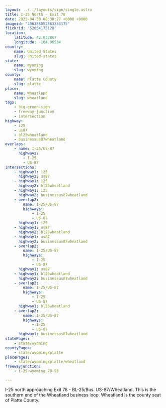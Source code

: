 ```yaml
---
layout: ../../layouts/sign/single.astro
title: I-25 North - Exit 78
date: 2022-04-30 08:30:27 +0000 +0000
imageid: "406388052563333175"
flickrid: "52054175128"
location:
    latitude: 42.033867
    longitude: -104.96534
country:
    name: United States
    slug: united-states
state:
    name: Wyoming
    slug: wyoming
county:
    name: Platte County
    slug: platte
place:
    name: Wheatland
    slug: wheatland
tags:
    - big-green-sign
    - freeway-junction
    - intersection
highway:
    - i25
    - us87
    - bl25wheatland
    - businessus87wheatland
overlaps:
    - name: I-25/US-87
      highways:
        - I-25
        - US-87
intersections:
    - highway1: i25
      highway2: us87
    - highway1: i25
      highway2: bl25wheatland
    - highway1: i25
      highway2: businessus87wheatland
    - overlap2:
        name: I-25/US-87
        highways:
            - I-25
            - US-87
      highway1: i25
    - highway1: us87
      highway2: bl25wheatland
    - highway1: us87
      highway2: businessus87wheatland
    - overlap2:
        name: I-25/US-87
        highways:
            - I-25
            - US-87
      highway1: us87
    - highway1: bl25wheatland
      highway2: businessus87wheatland
    - overlap2:
        name: I-25/US-87
        highways:
            - I-25
            - US-87
      highway1: bl25wheatland
    - overlap2:
        name: I-25/US-87
        highways:
            - I-25
            - US-87
      highway1: businessus87wheatland
statePages:
    - state/wyoming
countyPages:
    - state/wyoming/platte
placePages:
    - state/wyoming/platte/wheatland
freewayjunction:
    - i-25-wyoming_78-93

---
```

I-25 north approaching Exit 78 - BL-25/Bus. US-87/Wheatland.  This is the southern end of the Wheatland business loop.  Wheatland is the county seat of Platte County.